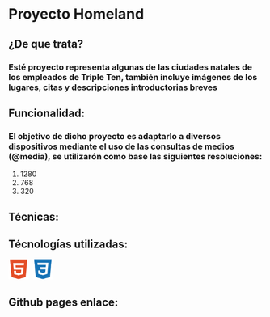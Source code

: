 # Proyecto Homeland

## ¿De que trata?

### Esté proyecto representa algunas de las ciudades natales de los empleados de Triple Ten, también incluye imágenes de los lugares, citas y descripciones introductorias breves

## Funcionalidad:

### El objetivo de dicho proyecto es adaptarlo a diversos dispositivos mediante el uso de las consultas de medios (@media), se utilizarón como base las siguientes resoluciones:

1. 1280
2. 768
3. 320

## Técnicas:

## Técnologías utilizadas:

<img src="https://github.com/devicons/devicon/blob/master/icons/html5/html5-plain.svg" title="HTML5" alt="HTML" width="40" height="40"/>&nbsp;
<img src="https://github.com/devicons/devicon/blob/master/icons/css3/css3-plain.svg" title="HTML5" alt="HTML" width="40" height="40"/>&nbsp;

## Github pages enlace:
